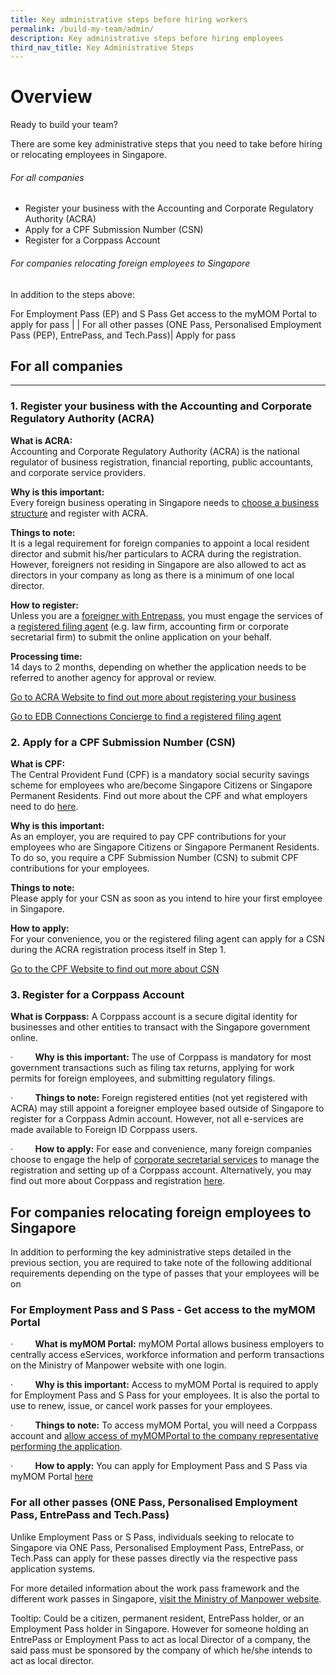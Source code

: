 ```yaml
---
title: Key administrative steps before hiring workers
permalink: /build-my-team/admin/
description: Key administrative steps before hiring employees
third_nav_title: Key Administrative Steps
---
```

# Overview

Ready to build your team? 

There are some key administrative steps that you need to take before hiring or relocating employees in Singapore.

###### For all companies
*  	Register your business with the Accounting and Corporate Regulatory Authority (ACRA)
*  	Apply for a CPF Submission Number (CSN)
*  	Register for a Corppass Account

###### For companies relocating foreign employees to Singapore
In addition to the steps above:

For Employment Pass (EP) and S Pass
Get access to the myMOM Portal to apply for pass     |
| For all other passes (ONE Pass, Personalised Employment Pass (PEP), EntrePass, and Tech.Pass)| Apply for pass 




## For all companies
-----------------

### 1. Register your business with the Accounting and Corporate Regulatory Authority (ACRA)

**What is ACRA:** <br>Accounting and Corporate Regulatory Authority (ACRA) is the national regulator of business registration, financial reporting, public accountants, and corporate service providers.

**Why is this important:** <br>Every foreign business operating in Singapore needs to [choose a business structure](https://www.acra.gov.sg/how-to-guides/registering-a-foreign-company) and register with ACRA.

**Things to** **note:** <br>It is a legal requirement for foreign companies to appoint a local resident director and submit his/her particulars to ACRA during the registration. However, foreigners not residing in Singapore are also allowed to act as directors in your company as long as there is a minimum of one local director.

**How to register:** <br>Unless you are a [foreigner with Entrepass](https://www.acra.gov.sg/how-to-guides/foreigners-registering-a-business-in-singapore/submitting-your-application-via-bizfile), you must engage the services of a [registered filing agent](https://www.edb.gov.sg/connections-concierge/service-providers.html?tab=general-service-providers&amp;servicecategory=incorporation&amp;corporatesecretarialsolutions) (e.g. law firm, accounting firm or corporate secretarial firm) to submit the online application on your behalf.

**Processing time:** <br>14 days to 2 months, depending on whether the application needs to be referred to another agency for approval or review.

[Go to ACRA Website to find out more about registering your business](https://www.acra.gov.sg/)

[Go to EDB Connections Concierge to find a registered filing agent](https://www.edb.gov.sg/connections-concierge/service-providers.html?tab=general-service-providers&amp;servicecategory=incorporation&amp;corporatesecretarialsolutions)

### 2. Apply for a CPF Submission Number (CSN)

**What is CPF:** <br>
The Central Provident Fund (CPF) is a mandatory social security savings scheme for employees who are/become Singapore Citizens or Singapore Permanent Residents. Find out more about the CPF and what employers need to do [here](https://www.cpf.gov.sg/employer/making-cpf-contributions).

**Why is this important:**<br>
 As an employer, you are required to pay CPF contributions for your employees who are Singapore Citizens or Singapore Permanent Residents. To do so, you require a CPF Submission Number (CSN) to submit CPF contributions for your employees.

**Things to note:**<br>
Please apply for your CSN as soon as you intend to hire your first employee in Singapore.

**How to apply:** <br> 
For your convenience, you or the registered filing agent can apply for a CSN during the ACRA registration process itself in Step 1.

[Go to the CPF Website to find out more about CSN](https://www.cpf.gov.sg/employer/making-cpf-contributions/applying-for-a-cpf-submission-number)

### 3. Register for a Corppass Account

**What is Corppass:** A Corppass account is a secure digital identity for businesses and other entities to transact with the Singapore government online.

·&nbsp;&nbsp;&nbsp;&nbsp;&nbsp;&nbsp;&nbsp;&nbsp; **Why is this important:** The use of Corppass is mandatory for most government transactions such as filing tax returns, applying for work permits for foreign employees, and submitting regulatory filings.

·&nbsp;&nbsp;&nbsp;&nbsp;&nbsp;&nbsp;&nbsp;&nbsp; **Things to note:** Foreign registered entities (not yet registered with ACRA) may still appoint a foreigner employee based outside of Singapore to register for a Corppass Admin account. However, not all e-services are made available to Foreign ID Corppass users.

·&nbsp;&nbsp;&nbsp;&nbsp;&nbsp;&nbsp;&nbsp;&nbsp; **How to apply:** For ease and convenience, many foreign companies choose to engage the help of [corporate secretarial services](https://www.edb.gov.sg/connections-concierge/service-providers.html?tab=general-service-providers&amp;servicecategory=incorporation&amp;corporatesecretarialsolutions) to manage the registration and setting up of a Corppass account. Alternatively, you may find out more about Corppass and registration [here](https://www.corppass.gov.sg/cpauth/login/homepage?URL=%2F&amp;TAM_OP=login).

For companies relocating foreign employees to Singapore
-------------------------------------------------------

In addition to performing the key administrative steps detailed in the previous section, you are required to take note of the following additional requirements depending on the type of passes that your employees will be on

### For Employment Pass and S Pass - Get access to the myMOM Portal

·&nbsp;&nbsp;&nbsp;&nbsp;&nbsp;&nbsp;&nbsp;&nbsp; **What is myMOM Portal:** myMOM Portal allows business employers to centrally access eServices, workforce information and perform transactions on the Ministry of Manpower website with one login.

·&nbsp;&nbsp;&nbsp;&nbsp;&nbsp;&nbsp;&nbsp;&nbsp; **Why is this important:** Access to myMOM Portal is required to apply for Employment Pass and S Pass for your employees. It is also the portal to use to renew, issue, or cancel work passes for your employees.

·&nbsp;&nbsp;&nbsp;&nbsp;&nbsp;&nbsp;&nbsp;&nbsp; **Things to note:** To access myMOM Portal, you will need a Corppass account and [allow access of myMOMPortal to the company representative performing the application](https://www.mom.gov.sg/eservices/services/mymom-portal#what-do-i-need-before-i-can-use-mymom-portal).

·&nbsp;&nbsp;&nbsp;&nbsp;&nbsp;&nbsp;&nbsp;&nbsp; **How to apply:** You can apply for Employment Pass and S Pass via myMOM Portal [here](https://www.mom.gov.sg/eservices/services/mymom-portal)

### For all other passes (ONE Pass, Personalised Employment Pass, EntrePass and Tech.Pass)

Unlike Employment Pass or S Pass, individuals seeking to relocate to Singapore via ONE Pass, Personalised Employment Pass, EntrePass, or Tech.Pass can apply for these passes directly via the respective pass application systems.


For more detailed information about the work pass framework and the different work passes in Singapore, [visit the Ministry of Manpower website](https://www.mom.gov.sg/passes-and-permits).



Tooltip: Could be a citizen, permanent resident, EntrePass holder, or an Employment Pass holder in Singapore. However for someone holding an EntrePass or Employment Pass to act as local Director of a company, the said pass must be sponsored by the company of which he/she intends to act as local director.